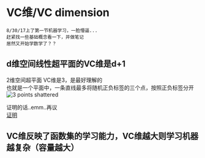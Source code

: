 # VC维/VC dimension
```
8/30/17上了第一节机器学习，一脸懵逼...
赶紧找一些基础概念看一下，并做笔记
居然又开始学数学了？？
```

## d维空间线性超平面的VC维是d+1  
2维空间超平面 VC维是3，是最好理解的  
也就是一个平面中，一条直线最多将随机正负标签的三个点，按照正负标签分开  
![3 points shattered](https://pic1.zhimg.com/4757afa942f2f306103946d3b3421c9c_b.png)

证明的话..emm..再议  
  [证明](https://www.zhihu.com/question/32275239?sort=created)

## VC维反映了函数集的学习能力，VC维越大则学习机器越复杂（容量越大）
